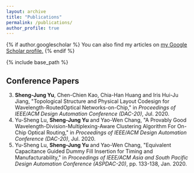 ```yaml
---
layout: archive
title: "Publications"
permalink: /publications/
author_profile: true
---
```


{% if author.googlescholar %}
  You can also find my articles on <u><a href="{{author.googlescholar}}">my Google Scholar profile</a>.</u>
{% endif %}

{% include base_path %}

## Conference Papers

3. 	**Sheng-Jung Yu**, Chen-Chien Kao, Chia-Han Huang and Iris Hui-Ju Jiang, "Topological Structure and Physical Layout Codesign for Wavelength-RoutedOptical Networks-on-Chip," in *Proceedings of IEEE/ACM Design Automation Conference (DAC-20)*, Jul. 2020.
2. 	Yu-Sheng Lu, __Sheng-Jung Yu__ and Yao-Wen Chang, "A Provably Good Wavelength-Division-Multiplexing-Aware Clustering Algorithm For On-Chip Optical Routing," in *Proceedings of IEEE/ACM Design Automation Conference (DAC-20)*, Jul. 2020.
1. 	Yu-Sheng Lu, __Sheng-Jung Yu__ and Yao-Wen Chang, "Equivalent Capacitance Guided Dummy Fill Insertion for Timing and Manufacturability," in *Proceedings of IEEE/ACM Asia and South Pacific Design Automation Conference (ASPDAC-20)*, pp. 133-138, Jan. 2020.


<!--{% for post in site.publications reversed %}
  {% include archive-single.html %}
{% endfor %}-->
